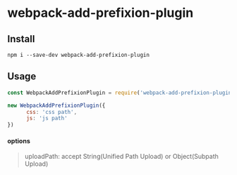 # webpack-add-prefixion-plugin


## Install
```
npm i --save-dev webpack-add-prefixion-plugin
```

## Usage

```javascript
const WebpackAddPrefixionPlugin = require('webpack-add-prefixion-plugin')

new WebpackAddPrefixionPlugin({
      css: 'css path',
      js: 'js path'
})
```

#### options

> uploadPath: accept String(Unified Path Upload) or Object(Subpath Upload)

          

